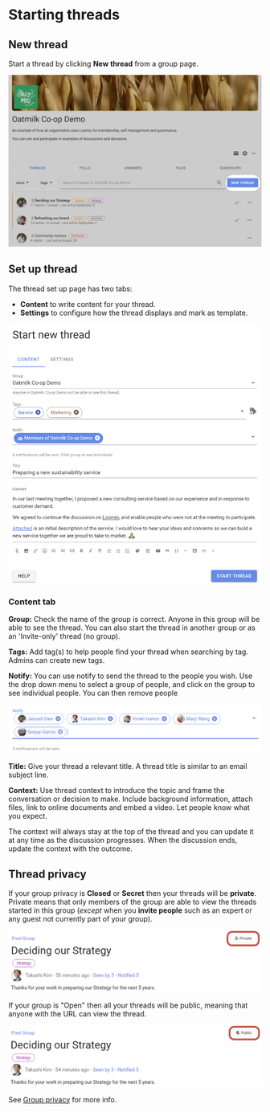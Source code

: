 # Starting threads

## New thread

Start a thread by clicking **New thread** from a group page. 

![new thread](thread_new.png)

## Set up thread

The thread set up page has two tabs:

- **Content** to write content for your thread.
- **Settings** to configure how the thread displays and mark as template.

![start new thread](thread_start_new_2.png#width-80)

### Content tab

**Group:** Check the name of the group is correct.  Anyone in this group will be able to see the thread. You can also start the thread in another group or as an 'Invite-only' thread (no group).

**Tags:**  Add tag(s) to help people find your thread when searching by tag.  Admins can create new tags. 

**Notify:** You can use notify to send the thread to the people you wish.  Use the drop down menu to select a group of people, and click on the group to see individual people.  You can then remove people 

![thread notification](thread_notification.png#width-80)

**Title:** Give your thread a relevant title.  A thread title is similar to an email subject line.

**Context:** Use thread context to introduce the topic and frame the conversation or decision to make. Include background information, attach files, link to online documents and embed a video. Let people know what you expect. 

The context will always stay at the top of the thread and you can update it at any time as the discussion progresses.  When the discussion ends, update the context with the outcome.

## Thread privacy
If your group privacy is **Closed** or **Secret** then your threads will be **private**. Private means that only members of the group are able to view the threads started in this group (*except* when you **invite people** such as an expert or any guest not currently part of your group).

![](thread_private.png)

If your group is "Open" then all your threads will be public, meaning that anyone with the URL can view the thread.

![](thread_public.png)

See [Group privacy](https://help.loomio.com/en/user_manual/groups/settings/index.html#privacy) for more info.
